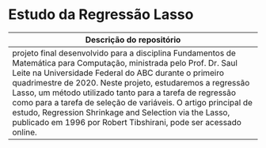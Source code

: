 # Estudo da Regressão Lasso

| Descrição do repositório |
| --- | 
| projeto final desenvolvido para a disciplina Fundamentos de Matemática para Computação, ministrada pelo Prof. Dr. Saul Leite na Universidade Federal do ABC durante o primeiro quadrimestre de 2020. Neste projeto, estudaremos a regressão Lasso, um método utilizado tanto para a tarefa de regressão como para a tarefa de seleção de variáveis. O artigo principal de estudo, Regression Shrinkage and Selection via the Lasso, publicado em 1996 por Robert Tibshirani, pode ser acessado online. | 
